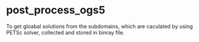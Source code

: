 post_process_ogs5
=================

To get gloabal solutions from the subdomains, which are caculated by using PETSc solver,  collected and stored in binray file. 
